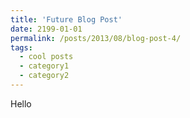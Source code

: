 ```yaml
---
title: 'Future Blog Post'
date: 2199-01-01
permalink: /posts/2013/08/blog-post-4/
tags:
  - cool posts
  - category1
  - category2
---
```


Hello
